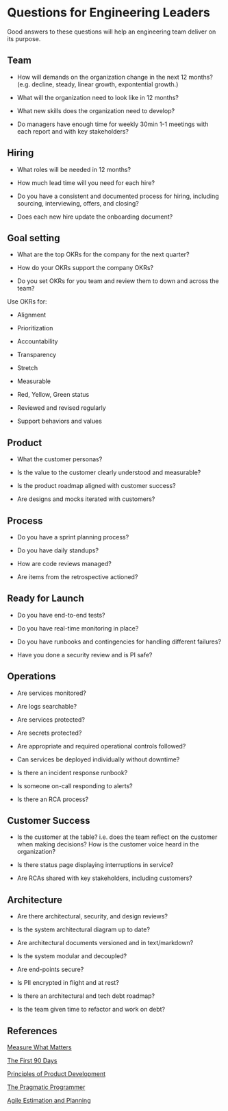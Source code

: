 # Questions for Engineering Leaders

Good answers to these questions will help an engineering team deliver on its purpose.

## Team

* How will demands on the organization change in the next 12 months? (e.g. decline, steady, linear growth, expontential growth.)

* What will the organization need to look like in 12 months?

* What new skills does the organization need to develop?

* Do managers have enough time for weekly 30min 1-1 meetings with each report and with key stakeholders?

## Hiring

* What roles will be needed in 12 months?

* How much lead time will you need for each hire?

* Do you have a consistent and documented process for hiring, including sourcing, interviewing, offers, and closing?

* Does each new hire update the onboarding document?

## Goal setting

* What are the top OKRs for the company for the next quarter?

* How do your OKRs support the company OKRs?

* Do you set OKRs for you team and review them to down and across the team?

Use OKRs for:

* Alignment

* Prioritization

* Accountability

* Transparency

* Stretch

* Measurable

* Red, Yellow, Green status

* Reviewed and revised regularly

* Support behaviors and values

## Product

* What the customer personas?

* Is the value to the customer clearly understood and measurable?

* Is the product roadmap aligned with customer success?

* Are designs and mocks iterated with customers?

## Process

* Do you have a sprint planning process?

* Do you have daily standups?

* How are code reviews managed?

* Are items from the retrospective actioned?

## Ready for Launch

* Do you have end-to-end tests?

* Do you have real-time monitoring in place?

* Do you have runbooks and contingencies for handling different failures?

* Have you done a security review and is PI safe?

## Operations

* Are services monitored?

* Are logs searchable?

* Are services protected?

* Are secrets protected?

* Are appropriate and required operational controls followed?

* Can services be deployed individually without downtime?

* Is there an incident response runbook?

* Is someone on-call responding to alerts?

* Is there an RCA process?

## Customer Success

* Is the customer at the table? i.e. does the team reflect on the customer when making decisions? How is the customer voice heard in the organization?

* Is there status page displaying interruptions in service?

* Are RCAs shared with key stakeholders, including customers?

## Architecture

* Are there architectural, security, and design reviews?

* Is the system architectural diagram up to date?

* Are architectural documents versioned and in text/markdown?

* Is the system modular and decoupled?

* Are end-points secure?

* Is PII encrypted in flight and at rest?

* Is there an architectural and tech debt roadmap?

* Is the team given time to refactor and work on debt?

## References

[Measure What Matters](https://www.whatmatters.com/)

[The First 90 Days](https://www.amazon.com/First-90-Days-Strategies-Expanded/dp/1422188612)

[Principles of Product Development](https://www.amazon.com/Principles-Product-Development-Flow-Generation/dp/1935401009)

[The Pragmatic Programmer](https://www.amazon.com/Pragmatic-Programmer-journey-mastery-Anniversary-ebook/dp/B07VRS84D1/)

[Agile Estimation and Planning](https://www.amazon.com/Agile-Estimating-Planning-Robert-Martin-ebook/dp/B004X1D3TC)